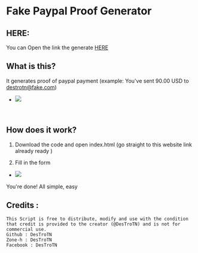 # Fake Paypal Proof Generator

## HERE:
You can Open the link the generate <a href='#'>HERE</a>

## What is this?
It generates proof of paypal payment (example: You've sent 90.00 USD to destrotn@fake.com)
* <img src="https://github.com/DesTroTN/PaypalProofGenerator/blob/main/sc/1.PNG" border="0"></a>
<br> 

## How does it work?
1. Download the code and open index.html (go straight to this website link already ready )

2. Fill in the form

* <img src="https://github.com/DesTroTN/PaypalProofGenerator/blob/main/sc/2.PNG" border="0"></a>

You're done! All simple, easy

## Credits :
```
This Script is free to distribute, modify and use with the condition that credit is provided to the creator (@DesTroTN) and is not for commercial use.
Github : DesTroTN
Zone-h : DesTroTN
Facebook : DesTroTN
```
